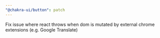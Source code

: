 ```yaml
---
"@chakra-ui/button": patch
---
```


Fix issue where react throws when dom is mutated by external chrome extensions
(e.g. Google Translate)
